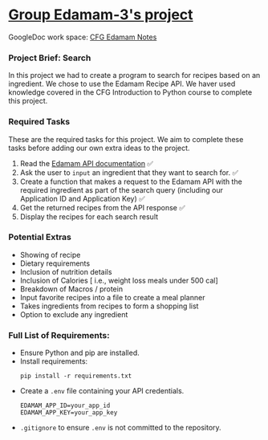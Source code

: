 # <ins>Group Edamam-3's project</ins>

GoogleDoc work space: [CFG Edamam Notes](https://docs.google.com/document/d/1MamyvXF5l5YCZMFJBXuvl0nL6UEtLJBC6XNf-13uQ18/edit?usp=sharing)

### Project Brief: Search 
In this project we had to create a program to search for recipes based on an ingredient. We chose to use the Edamam Recipe API.
We haver used knowledge covered in the CFG Introduction to Python course to complete this project.

### Required Tasks 
These are the required tasks for this project. We aim to complete these tasks before adding our own extra ideas to the project. 
1. Read the [Edamam API documentation](https://developer.edamam.com/edamam-docs-recipe-api) :white_check_mark:
2. Ask the user to `input` an ingredient that they want to search for. :white_check_mark:
3. Create a function that makes a request to the Edamam API with the required ingredient as part of the search query (including our Application ID and Application Key) :white_check_mark: 
4. Get the returned recipes from the API response :white_check_mark:
5. Display the recipes for each search result

### Potential Extras
- Showing of recipe
- Dietary requirements 
- Inclusion of nutrition details
- Inclusion of Calories [ i.e., weight loss meals under 500 cal]
- Breakdown of Macros / protein
- Input favorite recipes into a file to create a meal planner
- Takes ingredients from recipes to form a shopping list
- Option to exclude any ingredient

### Full List of Requirements:
- Ensure Python and pip are installed.
- Install requirements:
    ```
  pip install -r requirements.txt
  ```
- Create a `.env` file containing your API credentials.
    ```
    EDAMAM_APP_ID=your_app_id
    EDAMAM_APP_KEY=your_app_key
  ```
- `.gitignore` to ensure `.env` is not committed to the repository.